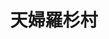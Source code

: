 ---
title: "天婦羅杉村"
description: "天婦羅杉村"
layout: shop
keywords:
  - 美食競賽
  - 台灣美食
  - 美食精選
datePublished: "2025-06-30"
dateModified: "2025-07-06"
city: "台北市"
district: "中山區"
address: "台北市中山區樂群二路199號中城廣場2樓"
phone: "0285011157"
geo: "25.08019745838038, 121.559133398646"
google_map: "https://maps.app.goo.gl/GW598p5d4WVbARM5A"
footinder: "https://footinder.com.tw/%E5%8F%B0%E5%8C%97%E5%B8%82%E4%B8%AD%E5%B1%B1%E5%8D%80/362136/"
official: "https://www.taipeimarriott.com.tw/websev?cat=page&id=114"
award:
  - name: "500盤"
    year: "2024"
    entries:
      - dishes:
          - "炸海膽"

---